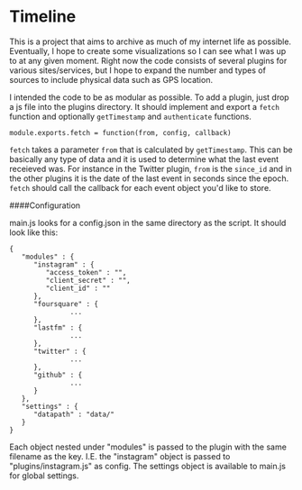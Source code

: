 Timeline
========

This is a project that aims to archive as much of my internet life as possible. Eventually, I hope to create some visualizations so I can see what I was up to at any given moment. Right now the code consists of several plugins for various sites/services, but I hope to expand the number and types of sources to include physical data such as GPS location. 


I intended the code to be as modular as possible. To add a plugin, just drop a js file into the plugins directory. It should implement and export a `fetch` function and optionally `getTimestamp` and `authenticate` functions.

```````
module.exports.fetch = function(from, config, callback)
```````
`fetch` takes a parameter `from` that is calculated by `getTimestamp`. This can be basically any type of data and it is used to determine what the last event receieved was. For instance in the Twitter plugin, `from` is the `since_id` and in the other plugins it is the date of the last event in seconds since the epoch. `fetch` should call the callback for each event object you'd like to store. 

####Configuration

main.js looks for a config.json in the same directory as the script. It should look like this:
```
{
   "modules" : {
      "instagram" : {
         "access_token" : "",
         "client_secret" : "",
         "client_id" : ""
      },
      "foursquare" : {
      	       ...
      },
      "lastfm" : {
      	       ...
      },
      "twitter" : {
      	       ...
      },
      "github" : {
      	       ...
      }
   },
   "settings" : {
      "datapath" : "data/"
   }
}
```

Each object nested under "modules" is passed to the plugin with the same filename as the key. I.E. the "instagram" object is passed to "plugins/instagram.js" as config. The settings object is available to main.js for global settings. 